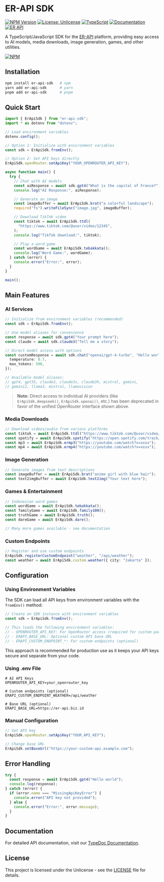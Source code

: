 # ER-API SDK

[![NPM Version](https://img.shields.io/npm/v/er-api-sdk.svg)](https://www.npmjs.com/package/er-api-sdk)
[![License: Unlicense](https://img.shields.io/badge/license-Unlicense-blue.svg)](http://unlicense.org/)
[![TypeScript](https://img.shields.io/badge/TypeScript-4.9%2B-blue)](https://www.typescriptlang.org/)
[![Documentation](https://img.shields.io/badge/docs-TypeDoc-brightgreen)](https://ErBots.github.io/Er-Api-Sdk/)
[![ER API](https://img.shields.io/badge/Er--API-RestApi-%23ffaa00)](https://er-api.biz.id)

A TypeScript/JavaScript SDK for the [ER-API](https://er-api.biz.id) platform, providing easy access to AI models, media downloads, image generation, games, and other utilities.

[![NPM](https://nodei.co/npm/er-api-sdk.png)](https://npmjs.org/package/er-api-sdk)

## Installation

```bash
npm install er-api-sdk   # npm
yarn add er-api-sdk      # yarn
pnpm add er-api-sdk      # pnpm
```

## Quick Start

```typescript
import { ErApiSdk } from "er-api-sdk";
import * as dotenv from "dotenv";

// Load environment variables
dotenv.config();

// Option 1: Initialize with environment variables
const sdk = ErApiSdk.fromEnv();

// Option 2: Set API keys directly
ErApiSdk.openRouter.setApiKey("YOUR_OPENROUTER_API_KEY");

async function main() {
  try {
    // Chat with AI models
    const aiResponse = await sdk.gpt4("What is the capital of France?");
    console.log("AI Response:", aiResponse);

    // Generate an image
    const imageBuffer = await ErApiSdk.brat("a colorful landscape");
    require("fs").writeFileSync("image.jpg", imageBuffer);

    // Download TikTok video
    const tiktok = await ErApiSdk.ttdl(
      "https://www.tiktok.com/@user/video/12345",
    );
    console.log("TikTok download:", tiktok);

    // Play a word game
    const wordGame = await ErApiSdk.tebakkata();
    console.log("Word Game:", wordGame);
  } catch (error) {
    console.error("Error:", error);
  }
}

main();
```

## Main Features

### AI Services

```typescript
// Initialize from environment variables (recommended)
const sdk = ErApiSdk.fromEnv();

// Use model aliases for convenience
const response = await sdk.gpt4("Your prompt here");
const claude = await sdk.claude3("Tell me a story");

// Direct model access with options
const customResponse = await sdk.chat("openai/gpt-4-turbo", "Hello world", {
  temperature: 0.7,
  max_tokens: 500,
});

// Available model aliases:
// gpt4, gpt35, claude3, claude3s, claude3h, mistral, gemini,
// gemini2, llama3, mixtral, llamavision
```

> **Note:** Direct access to individual AI providers (like `ErApiSdk.deepseek()`, `ErApiSdk.openai()`, etc.) has been deprecated in favor of the unified OpenRouter interface shown above.

### Media Downloads

```typescript
// Download videos/audio from various platforms
const tiktok = await ErApiSdk.ttdl("https://www.tiktok.com/@user/video/12345");
const spotify = await ErApiSdk.spotify("https://open.spotify.com/track/...");
const mp3 = await ErApiSdk.ermp3("https://youtube.com/watch?v=xxxx");
const mp4 = await ErApiSdk.ermp4("https://youtube.com/watch?v=xxxx");
```

### Image Generation

```typescript
// Generate images from text descriptions
const imageBuffer = await ErApiSdk.brat("anime girl with blue hair");
const text2imgBuffer = await ErApiSdk.text2img("Your text here");
```

### Games & Entertainment

```typescript
// Indonesian word games
const wordGame = await ErApiSdk.tebakkata();
const familyGame = await ErApiSdk.family100();
const truthGame = await ErApiSdk.truth();
const dareGame = await ErApiSdk.dare();

// Many more games available - see documentation
```

### Custom Endpoints

```typescript
// Register and use custom endpoints
ErApiSdk.registerCustomEndpoint("weather", "/api/weather");
const weather = await ErApiSdk.custom.weather({ city: "Jakarta" });
```

## Configuration

### Using Environment Variables

The SDK can load all API keys from environment variables with the `fromEnv()` method:

```typescript
// Create an SDK instance with environment variables
const sdk = ErApiSdk.fromEnv();

// This loads the following environment variables:
// - OPENROUTER_API_KEY: For OpenRouter access (required for custom params)
// - ERAPI_BASE_URL: Optional custom API base URL
// - ERAPI_CUSTOM_ENDPOINT_*: For custom endpoints (optional)
```

This approach is recommended for production use as it keeps your API keys secure and separate from your code.

### Using .env File

```
# AI API Keys
OPENROUTER_API_KEY=your_openrouter_key

# Custom endpoints (optional)
ERAPI_CUSTOM_ENDPOINT_WEATHER=/api/weather

# Base URL (optional)
ERAPI_BASE_URL=https://er-api.biz.id
```

### Manual Configuration

```typescript
// Set API key
ErApiSdk.openRouter.setApiKey("YOUR_API_KEY");

// Change base URL
ErApiSdk.setBaseUrl("https://your-custom-api.example.com");
```

## Error Handling

```typescript
try {
  const response = await ErApiSdk.gpt4("Hello world");
  console.log(response);
} catch (error) {
  if (error.name === "MissingApiKeyError") {
    console.error("API key not provided");
  } else {
    console.error("Error:", error.message);
  }
}
```

## Documentation

For detailed API documentation, visit our [TypeDoc Documentation](https://erbots.github.io/Er-Api-Sdk/).

## License

This project is licensed under the Unlicense - see the [LICENSE](https://github.com/ErBots/Er-Api-SDK) file for details.
